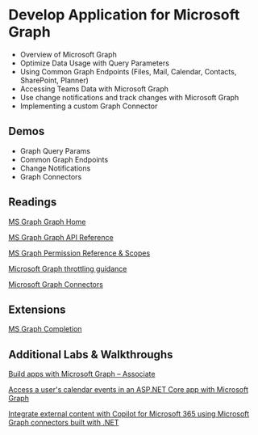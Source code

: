 # Develop Application for Microsoft Graph

- Overview of Microsoft Graph
- Optimize Data Usage with Query Parameters
- Using Common Graph Endpoints (Files, Mail, Calendar, Contacts, SharePoint, Planner)
- Accessing Teams Data with Microsoft Graph
- Use change notifications and track changes with Microsoft Graph
- Implementing a custom Graph Connector

## Demos

-   Graph Query Params
-   Common Graph Endpoints
-   Change Notifications
-   Graph Connectors

## Readings

[MS Graph Graph Home](https://developer.microsoft.com/en-us/graph)

[MS Graph Graph API Reference](https://developer.microsoft.com/en-us/graph/docs/concepts/overview)

[MS Graph Permission Reference & Scopes](https://docs.microsoft.com/en-us/graph/permissions-reference)

[Microsoft Graph throttling guidance](https://docs.microsoft.com/en-us/graph/throttling)

[Microsoft Graph Connectors](https://learn.microsoft.com/en-us/graph/connecting-external-content-connectors-overview)

## Extensions

[MS Graph Completion](https://marketplace.visualstudio.com/items?itemName=eliostruyf.vscode-msgraph-autocomplete)

## Additional Labs & Walkthroughs

[Build apps with Microsoft Graph – Associate](https://docs.microsoft.com/en-us/learn/paths/m365-msgraph-associate/)

[Access a user's calendar events in an ASP.NET Core app with Microsoft Graph](https://docs.microsoft.com/en-us/learn/modules/msgraph-dotnet-core-access-user-events/)

[Integrate external content with Copilot for Microsoft 365 using Microsoft Graph connectors built with .NET](https://learn.microsoft.com/en-us/training/modules/copilot-graph-connectors/)